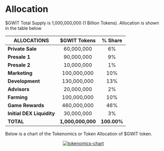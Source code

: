 # Allocation

$GWIT Total Supply is 1,000,000,000 (1 Billion Tokens). Allocation is shown in the table below

<center>

| **ALLOCATIONS**           | **$GWIT Tokens**  | **% Share** |
| ------------------------- | :---------------: | :---------: |
| **Private Sale**          |    60,000,000     |     6%      |
| **Presale 1**             |    90,000,000     |     9%      |
| **Presale 2**             |    10,000,000     |     1%      |
| **Marketing**             |    100,000,000    |     10%     |
| **Development**           |    130,000,000    |     13%     |
| **Advisors**              |    20,000,000     |     2%      |
| **Farming**               |    100,000,000    |     10%     |
| **Game Rewards**          |    460,000,000    |     46%     |
| **Initial DEX Liquidity** |    30,000,000     |     3%      |
| **TOTAL**                 | **1,000,000,000** | **100.00%** |

</center>

Below is a chart of the Tokenomics or Token Allocation of $GWIT token.

<center>

<a href="../../images/tokenomics.png" target="_blank"><img src="../../images/tokenomics.png" alt="tokenomics-chart" class="tokenomics"></a>

</center>
